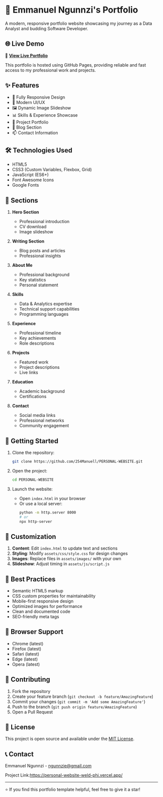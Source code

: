 # 🚀 Emmanuel Ngunnzi's Portfolio

A modern, responsive portfolio website showcasing my journey as a Data Analyst and budding Software Developer.

## 🌐 Live Demo

🌟 **[View Live Portfolio](https://personal-website-weld-phi.vercel.app/)**

This portfolio is hosted using GitHub Pages, providing reliable and fast access to my professional work and projects.

## ✨ Features

- 📱 Fully Responsive Design
- 🎨 Modern UI/UX
- 🖼️ Dynamic Image Slideshow
- 📊 Skills & Experience Showcase
- 💼 Project Portfolio
- 📝 Blog Section
- 📫 Contact Information

## 🛠️ Technologies Used

- HTML5
- CSS3 (Custom Variables, Flexbox, Grid)
- JavaScript (ES6+)
- Font Awesome Icons
- Google Fonts

## 🎯 Sections

1. **Hero Section**
   - Professional introduction
   - CV download
   - Image slideshow

2. **Writing Section**
   - Blog posts and articles
   - Professional insights

3. **About Me**
   - Professional background
   - Key statistics
   - Personal statement

4. **Skills**
   - Data & Analytics expertise
   - Technical support capabilities
   - Programming languages

5. **Experience**
   - Professional timeline
   - Key achievements
   - Role descriptions

6. **Projects**
   - Featured work
   - Project descriptions
   - Live links

7. **Education**
   - Academic background
   - Certifications

8. **Contact**
   - Social media links
   - Professional networks
   - Community engagement

## 🚀 Getting Started

1. Clone the repository:
   ```bash
   git clone https://github.com/254Manuell/PERSONAL-WEBSITE.git
   ```

2. Open the project:
   ```bash
   cd PERSONAL-WEBSITE
   ```

3. Launch the website:
   - Open `index.html` in your browser
   - Or use a local server:
     ```bash
     python -m http.server 8000
     # or
     npx http-server
     ```

## 📝 Customization

1. **Content**: Edit `index.html` to update text and sections
2. **Styling**: Modify `assets/css/style.css` for design changes
3. **Images**: Replace files in `assets/images/` with your own
4. **Slideshow**: Adjust timing in `assets/js/script.js`

## 🌟 Best Practices

- Semantic HTML5 markup
- CSS custom properties for maintainability
- Mobile-first responsive design
- Optimized images for performance
- Clean and documented code
- SEO-friendly meta tags

## 📱 Browser Support

- Chrome (latest)
- Firefox (latest)
- Safari (latest)
- Edge (latest)
- Opera (latest)

## 🤝 Contributing

1. Fork the repository
2. Create your feature branch (`git checkout -b feature/AmazingFeature`)
3. Commit your changes (`git commit -m 'Add some AmazingFeature'`)
4. Push to the branch (`git push origin feature/AmazingFeature`)
5. Open a Pull Request

## 📄 License

This project is open source and available under the [MIT License](LICENSE).

## 📞 Contact

Emmanuel Ngunnzi - [ngunnzie@gmail.com](mailto:ngunnzie@gmail.com)

Project Link:https://personal-website-weld-phi.vercel.app/ 

---
⭐️ If you find this portfolio template helpful, feel free to give it a star!
